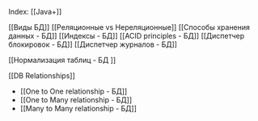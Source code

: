 
Index: [[Java+]]

[[Виды БД]]
[[Реляционные vs Нереляционные]]
[[Способы хранения данных - БД]]
[[Индексы - БД]]
[[ACID principles - БД]]
[[Диспетчер блокировок - БД]]
[[Диспетчер журналов - БД]]


[[Нормализация таблиц - БД ]] 


[[DB Relationships]]
- [[One to One relationship - БД]]
- [[One to Many relationship - БД]]
- [[Many to Many relationship - БД]]